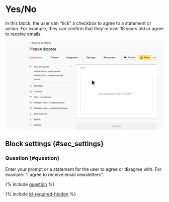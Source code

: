 # Yes/No

In this block, the user can <q>tick</q> a checkbox to agree to a statement or action. For example, they can confirm that they're over 18 years old or agree to receive emails.

![](../../_assets/forms/tutorial-yes-no.gif)

## Block settings {#sec_settings}

### Question {#question}

Enter your prompt or a statement for the user to agree or disagree with. For example: <q>I agree to receive email newsletters</q>.

{% include [question](../../_includes/forms/question.md) %}

{% include [id-required-hidden](../../_includes/forms/id-required-hidden.md) %}


